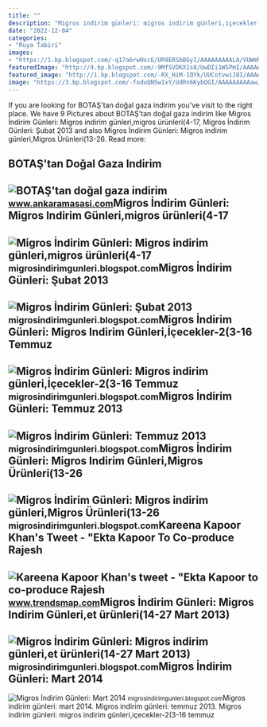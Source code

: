 ```yaml
---
title: ""
description: "Migros i̇ndirim günleri: migros indirim günleri,i̇çecekler-2(3-16 temmuz"
date: "2022-12-04"
categories:
- "Ruya Tabiri"
images:
- "https://1.bp.blogspot.com/-q17a6rwHscE/UR9ERSbBGyI/AAAAAAAAALA/VUWmNqeLrjs/s1600/Migros+indirim+günleri,şarküteri+ürünleri(14-27+Şubat+2013).PNG"
featuredImage: "http://4.bp.blogspot.com/-9MfSVDKX1s8/UwDIi1WSPmI/AAAAAAAAAgk/ZSQZl0UzoNE/s1600/Migros+indirim+günleri,Migros+Ürünleri(13-26+Şubat+2014).JPG"
featured_image: "http://1.bp.blogspot.com/-RX_HiM-1QYk/UUCotvwiJ8I/AAAAAAAAANo/pMjJq5o3yKI/s320/Migros+indirim+günleri,et+ürünleri(14-27+Mart+2013).PNG"
image: "https://3.bp.blogspot.com/-foduQN5w1xY/UdRn6KybQGI/AAAAAAAAAaw/Ls5FhyNE1Xk/s459/Migros+indirim+günleri,gıda+ürünleri(4-17+Temmuz+2013).PNG"
---
```


If you are looking for BOTAŞ'tan doğal gaza indirim you've visit to the right place. We have 9 Pictures about BOTAŞ'tan doğal gaza indirim like Migros İndirim Günleri: Migros indirim günleri,migros ürünleri(4-17, Migros İndirim Günleri: Şubat 2013 and also Migros İndirim Günleri: Migros indirim günleri,Migros Ürünleri(13-26. Read more:

BOTAŞ'tan Doğal Gaza Indirim
----------------------------

 ![BOTAŞ'tan doğal gaza indirim](https://cdn.ankaramasasi.com/2023/5/1/botastan-dogal-gaza-indirim-g3joggrh.jpg) <small>www.ankaramasasi.com</small>Migros İndirim Günleri: Migros Indirim Günleri,migros ürünleri(4-17
-------------------------------------------------------------------

 ![Migros İndirim Günleri: Migros indirim günleri,migros ürünleri(4-17](http://4.bp.blogspot.com/-8BgP-Zoy5tE/UdRpAqzMPeI/AAAAAAAAAbA/Bh4-Ux55u94/s1600/Migros+indirim+günleri,migros+ürünleri(4-17+Temmuz+2013).PNG) <small>migrosindirimgunleri.blogspot.com</small>Migros İndirim Günleri: Şubat 2013
----------------------------------

 ![Migros İndirim Günleri: Şubat 2013](https://1.bp.blogspot.com/-q17a6rwHscE/UR9ERSbBGyI/AAAAAAAAALA/VUWmNqeLrjs/s1600/Migros+indirim+günleri,şarküteri+ürünleri(14-27+Şubat+2013).PNG) <small>migrosindirimgunleri.blogspot.com</small>Migros İndirim Günleri: Migros Indirim Günleri,İçecekler-2(3-16 Temmuz
----------------------------------------------------------------------

 ![Migros İndirim Günleri: Migros indirim günleri,İçecekler-2(3-16 Temmuz](http://4.bp.blogspot.com/-r3EPV6wAGFk/U7fvC5Fb8-I/AAAAAAAAAqA/w6hSlR0KXDc/s1600/Migros+indirim+günleri,İçecekler-2(3-16+Temmuz+2014).JPG) <small>migrosindirimgunleri.blogspot.com</small>Migros İndirim Günleri: Temmuz 2013
-----------------------------------

 ![Migros İndirim Günleri: Temmuz 2013](https://3.bp.blogspot.com/-foduQN5w1xY/UdRn6KybQGI/AAAAAAAAAaw/Ls5FhyNE1Xk/s459/Migros+indirim+günleri,gıda+ürünleri(4-17+Temmuz+2013).PNG) <small>migrosindirimgunleri.blogspot.com</small>Migros İndirim Günleri: Migros Indirim Günleri,Migros Ürünleri(13-26
--------------------------------------------------------------------

 ![Migros İndirim Günleri: Migros indirim günleri,Migros Ürünleri(13-26](http://4.bp.blogspot.com/-9MfSVDKX1s8/UwDIi1WSPmI/AAAAAAAAAgk/ZSQZl0UzoNE/s1600/Migros+indirim+günleri,Migros+Ürünleri(13-26+Şubat+2014).JPG) <small>migrosindirimgunleri.blogspot.com</small>Kareena Kapoor Khan's Tweet - "Ekta Kapoor To Co-produce Rajesh
---------------------------------------------------------------

 ![Kareena Kapoor Khan's tweet - "Ekta Kapoor to co-produce Rajesh](https://pbs.twimg.com/media/Fcyada8X0AANSFu.jpg) <small>www.trendsmap.com</small>Migros İndirim Günleri: Migros Indirim Günleri,et ürünleri(14-27 Mart 2013)
---------------------------------------------------------------------------

 ![Migros İndirim Günleri: Migros indirim günleri,et ürünleri(14-27 Mart 2013)](http://1.bp.blogspot.com/-RX_HiM-1QYk/UUCotvwiJ8I/AAAAAAAAANo/pMjJq5o3yKI/s320/Migros+indirim+günleri,et+ürünleri(14-27+Mart+2013).PNG) <small>migrosindirimgunleri.blogspot.com</small>Migros İndirim Günleri: Mart 2014
---------------------------------

 ![Migros İndirim Günleri: Mart 2014](https://2.bp.blogspot.com/-EC_76UISNDc/UyWDZ66ek3I/AAAAAAAAAhQ/ojlyMq6XKzE/s1600/Migros+indirim+günleri,Migros+Ürünleri-2(13-26+Mart+2014).JPG) <small>migrosindirimgunleri.blogspot.com</small>Migros i̇ndirim günleri: mart 2014. Migros i̇ndirim günleri: temmuz 2013. Migros i̇ndirim günleri: migros indirim günleri,i̇çecekler-2(3-16 temmuz

